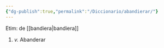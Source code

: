```yaml
---
{"dg-publish":true,"permalink":"/Diccionario/abandierar/"}
---
```


Etim: de [[bandiera\|bandiera]]
1. *v.* Abanderar
